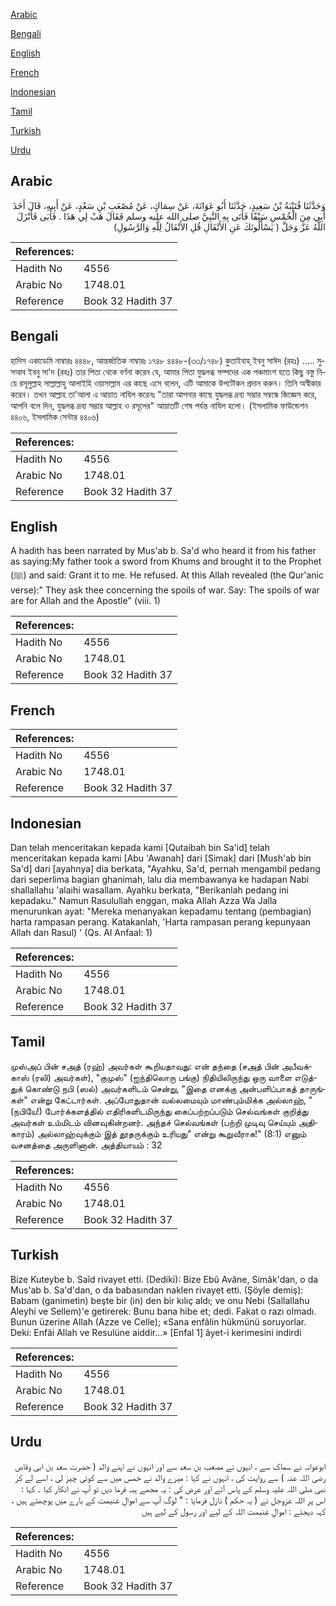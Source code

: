 [Arabic](#arabic)

[Bengali](#bengali)

[English](#english)

[French](#french)

[Indonesian](#indonesian)

[Tamil](#tamil)

[Turkish](#turkish)

[Urdu](#urdu)

## Arabic


<div dir="rtl" lang="ar" style={{fontSize:'larger',backgroundColor:'#f8f9fa',padding:20}}>
وَحَدَّثَنَا قُتَيْبَةُ بْنُ سَعِيدٍ، حَدَّثَنَا أَبُو عَوَانَةَ، عَنْ سِمَاكٍ، عَنْ مُصْعَبِ بْنِ سَعْدٍ، عَنْ أَبِيهِ، قَالَ أَخَذَ أَبِي مِنَ الْخُمْسِ سَيْفًا فَأَتَى بِهِ النَّبِيَّ صلى الله عليه وسلم فَقَالَ هَبْ لِي هَذَا ‏.‏ فَأَبَى فَأَنْزَلَ اللَّهُ عَزَّ وَجَلَّ ‏(‏ يَسْأَلُونَكَ عَنِ الأَنْفَالِ قُلِ الأَنْفَالُ لِلَّهِ وَالرَّسُولِ‏)‏
</div>
<div style={{backgroundColor:'#f8f9fa',padding:20, marginBottom: 10}}><table> <thead> <tr> <th>References:</th> <th></th> </tr> </thead> <tbody><tr><td>Hadith No</td><td>4556</td></tr><tr><td>Arabic No</td><td>1748.01</td></tr><tr><td>Reference</td><td>Book 32 Hadith 37</td></tr></tbody></table></div>

## Bengali


<div dir="ltr" lang="bn" style={{fontSize:'larger',backgroundColor:'#f8f9fa',padding:20}}>
হাদিস একাডেমি নাম্বারঃ ৪৪৪৮, আন্তর্জাতিক নাম্বারঃ ১৭৪৮ ৪৪৪৮-(৩৩/১৭৪৮) কুতাইবাহ্ ইবনু সাঈদ (রহঃ) ..... মুসআব ইবনু সা'দ (রহঃ) তার পিতা থেকে বর্ণনা করেন যে, আমার পিতা যুদ্ধলব্ধ সম্পদের এক পঞ্চমাংশ হতে কিছু বস্তু নিয়ে রসূলুল্লাহ সাল্লাল্লাহু আলাইহি ওয়াসাল্লাম এর কাছে এসে বলেন, এটি আমাকে উপটৌকন প্রদান করুন। তিনি অস্বীকার করেন। তখন আল্লাহ তা'আলা এ আয়াত নাযিল করেনঃ "তারা আপনার কাছে যুদ্ধলব্ধ দ্রব্য সম্ভার সম্বন্ধে জিজ্ঞেস করে, আপনি বলে দিন, যুদ্ধলব্ধ দ্রব্য সম্ভার আল্লাহ ও রসূলের" আয়াতটি শেষ পর্যন্ত নাযিল হলো। (ইসলামিক ফাউন্ডেশন ৪৪০৬, ইসলামিক সেন্টার ৪৪০৬)
</div>
<div style={{backgroundColor:'#f8f9fa',padding:20, marginBottom: 10}}><table> <thead> <tr> <th>References:</th> <th></th> </tr> </thead> <tbody><tr><td>Hadith No</td><td>4556</td></tr><tr><td>Arabic No</td><td>1748.01</td></tr><tr><td>Reference</td><td>Book 32 Hadith 37</td></tr></tbody></table></div>

## English


<div dir="ltr" lang="en" style={{fontSize:'larger',backgroundColor:'#f8f9fa',padding:20}}>
A hadith has been narrated by Mus'ab b. Sa'd who heard it from his father as saying:My father took a sword from Khums and brought it to the Prophet (ﷺ) and said: Grant it to me. He refused. At this Allah revealed (the Qur'anic verse):" They ask thee concerning the spoils of war. Say: The spoils of war are for Allah and the Apostle" (viii. 1)
</div>
<div style={{backgroundColor:'#f8f9fa',padding:20, marginBottom: 10}}><table> <thead> <tr> <th>References:</th> <th></th> </tr> </thead> <tbody><tr><td>Hadith No</td><td>4556</td></tr><tr><td>Arabic No</td><td>1748.01</td></tr><tr><td>Reference</td><td>Book 32 Hadith 37</td></tr></tbody></table></div>

## French


<div dir="ltr" lang="fr" style={{fontSize:'larger',backgroundColor:'#f8f9fa',padding:20}}>

</div>
<div style={{backgroundColor:'#f8f9fa',padding:20, marginBottom: 10}}><table> <thead> <tr> <th>References:</th> <th></th> </tr> </thead> <tbody><tr><td>Hadith No</td><td>4556</td></tr><tr><td>Arabic No</td><td>1748.01</td></tr><tr><td>Reference</td><td>Book 32 Hadith 37</td></tr></tbody></table></div>

## Indonesian


<div dir="ltr" lang="id" style={{fontSize:'larger',backgroundColor:'#f8f9fa',padding:20}}>
Dan telah menceritakan kepada kami [Qutaibah bin Sa'id] telah menceritakan kepada kami [Abu 'Awanah] dari [Simak] dari [Mush'ab bin Sa'd] dari [ayahnya] dia berkata, "Ayahku, Sa'd, pernah mengambil pedang dari seperlima bagian ghanimah, lalu dia membawanya ke hadapan Nabi shallallahu 'alaihi wasallam. Ayahku berkata, "Berikanlah pedang ini kepadaku." Namun Rasulullah enggan, maka Allah Azza Wa Jalla menurunkan ayat: "Mereka menanyakan kepadamu tentang (pembagian) harta rampasan perang. Katakanlah, 'Harta rampasan perang kepunyaan Allah dan Rasul) ' (Qs. Al Anfaal: 1)
</div>
<div style={{backgroundColor:'#f8f9fa',padding:20, marginBottom: 10}}><table> <thead> <tr> <th>References:</th> <th></th> </tr> </thead> <tbody><tr><td>Hadith No</td><td>4556</td></tr><tr><td>Arabic No</td><td>1748.01</td></tr><tr><td>Reference</td><td>Book 32 Hadith 37</td></tr></tbody></table></div>

## Tamil


<div dir="ltr" lang="ta" style={{fontSize:'larger',backgroundColor:'#f8f9fa',padding:20}}>
முஸ்அப் பின் சஅத் (ரஹ்) அவர்கள் கூறியதாவது: என் தந்தை (சஅத் பின் அபீவக்காஸ் (ரலி) அவர்கள்), "குமுஸ்" (ஐந்திலொரு பங்கு) நிதியிலிருந்து ஒரு வாளை எடுத்துக் கொண்டு நபி (ஸல்) அவர்களிடம் சென்று, "இதை எனக்கு அன்பளிப்பாகத் தாருங்கள்" என்று கேட்டார்கள். அப்போதுதான் வல்லமையும் மாண்பும்மிக்க அல்லாஹ், "(நபியே!) போர்க்களத்தில் எதிரிகளிடமிருந்து கைப்பற்றப்படும் செல்வங்கள் குறித்து அவர்கள் உம்மிடம் வினவுகின்றனர். அந்தச் செல்வங்கள் (பற்றி முடிவு செய்யும் அதிகாரம்) அல்லாஹ்வுக்கும் இத் தூதருக்கும் உரியது" என்று கூறுவீராக!" (8:1) எனும் வசனத்தை அருளினான். அத்தியாயம் : 32
</div>
<div style={{backgroundColor:'#f8f9fa',padding:20, marginBottom: 10}}><table> <thead> <tr> <th>References:</th> <th></th> </tr> </thead> <tbody><tr><td>Hadith No</td><td>4556</td></tr><tr><td>Arabic No</td><td>1748.01</td></tr><tr><td>Reference</td><td>Book 32 Hadith 37</td></tr></tbody></table></div>

## Turkish


<div dir="ltr" lang="tr" style={{fontSize:'larger',backgroundColor:'#f8f9fa',padding:20}}>
Bize Kuteybe b. Saîd rivayet etti. (Dediki): Bize Ebû Avâne, Simâk'dan, o da Mus'ab b. Sa'd'dan, o da babasından naklen rivayet etti. (Şöyle demiş): Babam (ganimetin) beşte bir (in) den bir kılıç aldı; ve onu Nebi (Sallallahu Aleyhi ve Sellem)'e getirerek: Bunu bana hibe et; dedi. Fakat o razı olmadı. Bunun üzerine Allah (Azze ve Celle); «Sana enfâlin hükmünü soruyorlar. Deki: Enfâi Allah ve Resulüne aiddir...» [Enfal 1] âyet-i kerimesini indirdi
</div>
<div style={{backgroundColor:'#f8f9fa',padding:20, marginBottom: 10}}><table> <thead> <tr> <th>References:</th> <th></th> </tr> </thead> <tbody><tr><td>Hadith No</td><td>4556</td></tr><tr><td>Arabic No</td><td>1748.01</td></tr><tr><td>Reference</td><td>Book 32 Hadith 37</td></tr></tbody></table></div>

## Urdu


<div dir="rtl" lang="ur" style={{fontSize:'larger',backgroundColor:'#f8f9fa',padding:20}}>
ابوعوانہ نے سماک سے ، انہوں نے مصعب بن سعد سے اور انہوں نے اپنے والد ( حضرت سعد بن ابی وقاص رضی اللہ عنہ ) سے روایت کی ، انہوں نے کہا : میرے والد نے خمس میں سے کوئی چیز لی ، اسے لے کر نبی صلی اللہ علیہ وسلم کے پاس آئے اور عرض کی : یہ مجھے ہبہ فرما دیں تو آپ نے انکار کیا ۔ کہا : اس پر اللہ عزوجل نے ( یہ حکم ) نازل فرمایا : " لوگ آپ سے اموالِ غنیمت کے بارے میں پوچھتے ہیں ، کہہ دیجئے : اموالِ غنیمت اللہ کے لیے اور رسول کے لیے ہیں
</div>
<div style={{backgroundColor:'#f8f9fa',padding:20, marginBottom: 10}}><table> <thead> <tr> <th>References:</th> <th></th> </tr> </thead> <tbody><tr><td>Hadith No</td><td>4556</td></tr><tr><td>Arabic No</td><td>1748.01</td></tr><tr><td>Reference</td><td>Book 32 Hadith 37</td></tr></tbody></table></div>